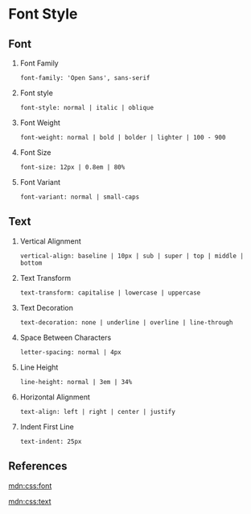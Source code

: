 # Font Style

## Font

1. Font Family

    `font-family: 'Open Sans', sans-serif`

2. Font style

    `font-style: normal | italic | oblique`

3. Font Weight

    `font-weight: normal | bold | bolder | lighter | 100 - 900`

4. Font Size

    `font-size: 12px | 0.8em | 80%`

5. Font Variant

    `font-variant: normal | small-caps`

## Text

1. Vertical Alignment

    `vertical-align: baseline | 10px | sub | super | top | middle | bottom`

2. Text Transform

    `text-transform: capitalise | lowercase | uppercase`

3. Text Decoration

    `text-decoration: none | underline | overline | line-through`

4. Space Between Characters

    `letter-spacing: normal | 4px`

5. Line Height

    `line-height: normal | 3em | 34%`

6. Horizontal Alignment

    `text-align: left | right | center | justify`

7. Indent First Line

    `text-indent: 25px`

## References

[mdn:css:font](https://developer.mozilla.org/en-US/docs/Web/CSS/CSS_Fonts)

[mdn:css:text](https://developer.mozilla.org/en-US/docs/Web/CSS/CSS_Text)
